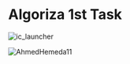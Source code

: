 # Algoriza 1st Task

![ic_launcher](https://user-images.githubusercontent.com/101954795/177343406-22f1174d-1b8c-4f41-8f3e-8a4ce3bb7066.png)

![AhmedHemeda11](https://user-images.githubusercontent.com/101954795/177362586-6be0a39a-e1ed-415b-a6c7-57c515985315.jpg)
